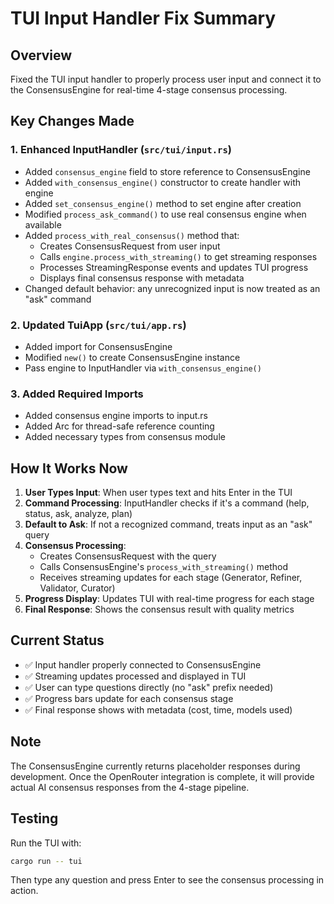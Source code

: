 # TUI Input Handler Fix Summary

## Overview
Fixed the TUI input handler to properly process user input and connect it to the ConsensusEngine for real-time 4-stage consensus processing.

## Key Changes Made

### 1. Enhanced InputHandler (`src/tui/input.rs`)
- Added `consensus_engine` field to store reference to ConsensusEngine
- Added `with_consensus_engine()` constructor to create handler with engine
- Added `set_consensus_engine()` method to set engine after creation
- Modified `process_ask_command()` to use real consensus engine when available
- Added `process_with_real_consensus()` method that:
  - Creates ConsensusRequest from user input
  - Calls `engine.process_with_streaming()` to get streaming responses
  - Processes StreamingResponse events and updates TUI progress
  - Displays final consensus response with metadata
- Changed default behavior: any unrecognized input is now treated as an "ask" command

### 2. Updated TuiApp (`src/tui/app.rs`)
- Added import for ConsensusEngine
- Modified `new()` to create ConsensusEngine instance
- Pass engine to InputHandler via `with_consensus_engine()`

### 3. Added Required Imports
- Added consensus engine imports to input.rs
- Added Arc for thread-safe reference counting
- Added necessary types from consensus module

## How It Works Now

1. **User Types Input**: When user types text and hits Enter in the TUI
2. **Command Processing**: InputHandler checks if it's a command (help, status, ask, analyze, plan)
3. **Default to Ask**: If not a recognized command, treats input as an "ask" query
4. **Consensus Processing**: 
   - Creates ConsensusRequest with the query
   - Calls ConsensusEngine's `process_with_streaming()` method
   - Receives streaming updates for each stage (Generator, Refiner, Validator, Curator)
5. **Progress Display**: Updates TUI with real-time progress for each stage
6. **Final Response**: Shows the consensus result with quality metrics

## Current Status

- ✅ Input handler properly connected to ConsensusEngine
- ✅ Streaming updates processed and displayed in TUI
- ✅ User can type questions directly (no "ask" prefix needed)
- ✅ Progress bars update for each consensus stage
- ✅ Final response shows with metadata (cost, time, models used)

## Note

The ConsensusEngine currently returns placeholder responses during development. Once the OpenRouter integration is complete, it will provide actual AI consensus responses from the 4-stage pipeline.

## Testing

Run the TUI with:
```bash
cargo run -- tui
```

Then type any question and press Enter to see the consensus processing in action.